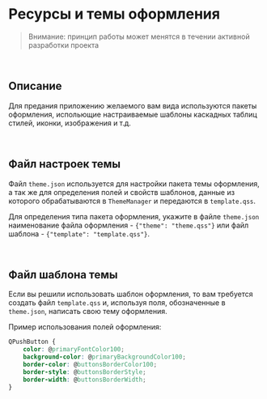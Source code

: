 # Ресурсы и темы оформления

> Внимание: принцип работы может менятся в течении активной разработки проекта

<br>

## Описание
Для предания приложению желаемого вам вида используются пакеты оформления, испольющие настраиваемые шаблоны каскадных таблиц стилей, иконки, изображения и т.д.

<br>

## Файл настроек темы
Файл `theme.json` используется для настройки пакета темы оформления, а так же для определения полей и свойств шаблонов, данные из которого обрабатываются в `ThemeManager` и передаются в `template.qss`.

Для определения типа пакета оформления, укажите в файле `theme.json` наименование файла оформления - `{"theme": "theme.qss"}` или файл шаблона - `{"template": "template.qss"}`.

<br>

## Файл шаблона темы
Если вы решили использовать шаблон оформления, то вам требуется создать файл `template.qss` и, используя поля, обозначенные в `theme.json`, написать свою тему оформления.

Пример использования полей оформления:

```css
QPushButton {
    color: @primaryFontColor100;
    background-color: @primaryBackgroundColor100;
    border-color: @buttonsBorderColor100;
    border-style: @buttonsBorderStyle;
    border-width: @buttonsBorderWidth;
}
```